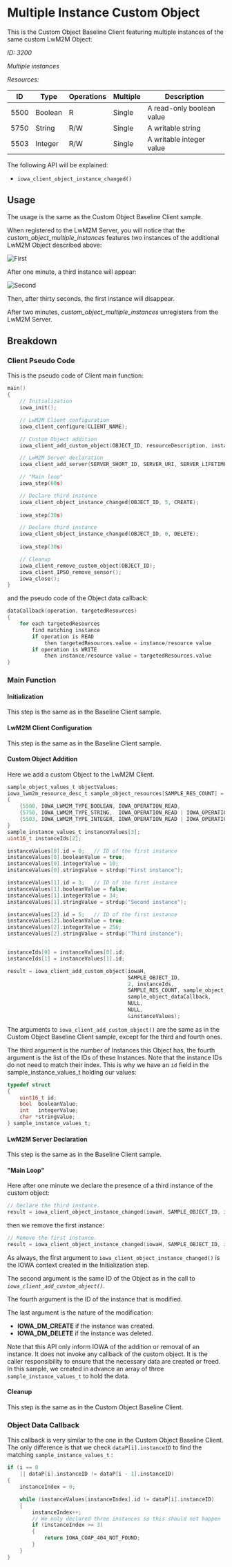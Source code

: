 # Multiple Instance Custom Object

This is the Custom Object Baseline Client featuring multiple instances of the same custom LwM2M Object:

*ID:* *3200*

*Multiple instances*

*Resources:*

|  ID  |  Type   | Operations | Multiple | Description               |
|------|---------|------------|----------|---------------------------|
| 5500 | Boolean |  R         | Single   | A read-only boolean value |
| 5750 | String  |  R/W       | Single   | A writable string         |
| 5503 | Integer |  R/W       | Single   | A writable integer value  |


The following API will be explained:

- `iowa_client_object_instance_changed()`

## Usage

The usage is the same as the Custom Object Baseline Client sample.

When registered to the LwM2M Server, you will notice that the *custom_object_multiple_instances* features two instances of the additional LwM2M Object described above:

![First](images/First.jpg)

After one minute, a third instance will appear:

![Second](images/Second.jpg)

Then, after thirty seconds, the first instance will disappear.

After two minutes, *custom_object_multiple_instances* unregisters from the LwM2M Server.

## Breakdown

### Client Pseudo Code

This is the pseudo code of Client main function:

```c
main()
{
    // Initialization
    iowa_init();

    // LwM2M Client configuration
    iowa_client_configure(CLIENT_NAME);

    // Custom Object addition
    iowa_client_add_custom_object(OBJECT_ID, resourceDescription, instanceIDs, dataCallback);

    // LwM2M Server declaration
    iowa_client_add_server(SERVER_SHORT_ID, SERVER_URI, SERVER_LIFETIME);

    // "Main loop"
    iowa_step(60s)

    // Declare third instance
    iowa_client_object_instance_changed(OBJECT_ID, 5, CREATE);
    
    iowa_step(30s)

    // Declare third instance
    iowa_client_object_instance_changed(OBJECT_ID, 0, DELETE);
    
    iowa_step(30s)

    // Cleanup
    iowa_client_remove_custom_object(OBJECT_ID);
    iowa_client_IPSO_remove_sensor();
    iowa_close();
}
```

and the pseudo code of the Object data callback:

```c
dataCallback(operation, targetedResources)
{
    for each targetedResources
        find matching instance
        if operation is READ
            then targetedResources.value = instance/resource value
        if operation is WRITE
            then instance/resource value = targetedResources.value
}
```

### Main Function

#### Initialization

 This step is the same as in the Baseline Client sample.

#### LwM2M Client Configuration

 This step is the same as in the Baseline Client sample.

#### Custom Object Addition

Here we add a custom Object to the LwM2M Client.

```c
sample_object_values_t objectValues;
iowa_lwm2m_resource_desc_t sample_object_resources[SAMPLE_RES_COUNT] =
{
    {5500, IOWA_LWM2M_TYPE_BOOLEAN, IOWA_OPERATION_READ,                        IOWA_RESOURCE_FLAG_NONE},
    {5750, IOWA_LWM2M_TYPE_STRING,  IOWA_OPERATION_READ | IOWA_OPERATION_WRITE, IOWA_RESOURCE_FLAG_NONE},
    {5503, IOWA_LWM2M_TYPE_INTEGER, IOWA_OPERATION_READ | IOWA_OPERATION_WRITE, IOWA_RESOURCE_FLAG_NONE}
}
sample_instance_values_t instanceValues[3];
uint16_t instanceIds[2];

instanceValues[0].id = 0;   // ID of the first instance
instanceValues[0].booleanValue = true;
instanceValues[0].integerValue = 10;
instanceValues[0].stringValue = strdup("First instance");

instanceValues[1].id = 3;   // ID of the first instance
instanceValues[1].booleanValue = false;
instanceValues[1].integerValue = 34;
instanceValues[1].stringValue = strdup("Second instance");

instanceValues[2].id = 5;   // ID of the first instance
instanceValues[2].booleanValue = true;
instanceValues[2].integerValue = 256;
instanceValues[2].stringValue = strdup("Third instance");


instanceIds[0] = instanceValues[0].id;
instanceIds[1] = instanceValues[1].id;

result = iowa_client_add_custom_object(iowaH,
                                       SAMPLE_OBJECT_ID,
                                       2, instanceIds,
                                       SAMPLE_RES_COUNT, sample_object_resources,
                                       sample_object_dataCallback,
                                       NULL,
                                       NULL,
                                       &instanceValues);
```

The arguments to `iowa_client_add_custom_object()` are the same as in the Custom Object Baseline Client sample, except for the third and fourth ones.

The third argument is the number of Instances this Object has, the fourth argument is the list of the IDs of these Instances. Note that the instance IDs do not need to match their index. This is why we have an `id` field in the sample_instance_values_t holding our values:

```c
typedef struct
{
    uint16_t id;
    bool  booleanValue;
    int   integerValue;
    char *stringValue;
} sample_instance_values_t;
```

#### LwM2M Server Declaration

 This step is the same as in the Baseline Client sample.

#### "Main Loop"

Here after one minute we declare the presence of a third instance of the custom object:

```c
// Declare the third instance.
result = iowa_client_object_instance_changed(iowaH, SAMPLE_OBJECT_ID, instanceValues[2].id, IOWA_DM_CREATE);
```

then we remove the first instance:

```c
// Remove the first instance.
result = iowa_client_object_instance_changed(iowaH, SAMPLE_OBJECT_ID, instanceValues[0].id, IOWA_DM_DELETE);
```

As always, the first argument to `iowa_client_object_instance_changed()` is the IOWA context created in the Initialization step.

The second argument is the same ID of the Object as in the call to *`iowa_client_add_custom_object()`*.

The fourth argument is the ID of the instance that is modified.

The last argument is the nature of the modification:

* **IOWA_DM_CREATE** if the instance was created.
* **IOWA_DM_DELETE** if the instance was deleted.

Note that this API only inform IOWA of the addition or removal of an instance. It does not invoke any callback of the custom object. It is the caller responsibility to ensure that the necessary data are created or freed. In this sample, we created in advance an array of three `sample_instance_values_t` to hold the data.

#### Cleanup

This step is the same as in the Custom Object Baseline Client.

### Object Data Callback

This callback is very similar to the one in the Custom Object Baseline Client. The only difference is that we check  `dataP[i].instanceID` to find the matching `sample_instance_values_t` :

```c
if (i == 0
    || dataP[i].instanceID != dataP[i - 1].instanceID)
{
    instanceIndex = 0;

    while (instanceValues[instanceIndex].id != dataP[i].instanceID)
    {
        instanceIndex++;
        // We only declared three instances so this should not happen
        if (instanceIndex >= 3)
        {
            return IOWA_COAP_404_NOT_FOUND;
        }
    }
}
```

